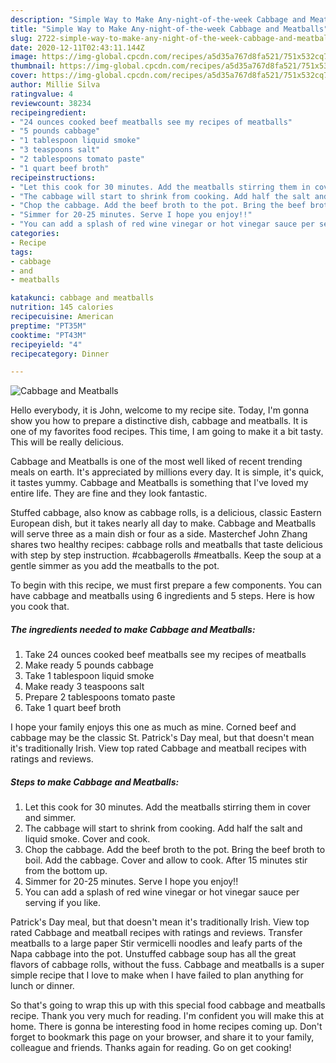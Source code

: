 ```yaml
---
description: "Simple Way to Make Any-night-of-the-week Cabbage and Meatballs"
title: "Simple Way to Make Any-night-of-the-week Cabbage and Meatballs"
slug: 2722-simple-way-to-make-any-night-of-the-week-cabbage-and-meatballs
date: 2020-12-11T02:43:11.144Z
image: https://img-global.cpcdn.com/recipes/a5d35a767d8fa521/751x532cq70/cabbage-and-meatballs-recipe-main-photo.jpg
thumbnail: https://img-global.cpcdn.com/recipes/a5d35a767d8fa521/751x532cq70/cabbage-and-meatballs-recipe-main-photo.jpg
cover: https://img-global.cpcdn.com/recipes/a5d35a767d8fa521/751x532cq70/cabbage-and-meatballs-recipe-main-photo.jpg
author: Millie Silva
ratingvalue: 4
reviewcount: 38234
recipeingredient:
- "24 ounces cooked beef meatballs see my recipes of meatballs"
- "5 pounds cabbage"
- "1 tablespoon liquid smoke"
- "3 teaspoons salt"
- "2 tablespoons tomato paste"
- "1 quart beef broth"
recipeinstructions:
- "Let this cook for 30 minutes. Add the meatballs stirring them in cover and simmer."
- "The cabbage will start to shrink from cooking. Add half the salt and liquid smoke. Cover and cook."
- "Chop the cabbage. Add the beef broth to the pot. Bring the beef broth to boil. Add the cabbage. Cover and allow to cook. After 15 minutes stir from the bottom up."
- "Simmer for 20-25 minutes. Serve I hope you enjoy!!"
- "You can add a splash of red wine vinegar or hot vinegar sauce per serving if you like."
categories:
- Recipe
tags:
- cabbage
- and
- meatballs

katakunci: cabbage and meatballs 
nutrition: 145 calories
recipecuisine: American
preptime: "PT35M"
cooktime: "PT43M"
recipeyield: "4"
recipecategory: Dinner

---
```



![Cabbage and Meatballs](https://img-global.cpcdn.com/recipes/a5d35a767d8fa521/751x532cq70/cabbage-and-meatballs-recipe-main-photo.jpg)

Hello everybody, it is John, welcome to my recipe site. Today, I'm gonna show you how to prepare a distinctive dish, cabbage and meatballs. It is one of my favorites food recipes. This time, I am going to make it a bit tasty. This will be really delicious.

Cabbage and Meatballs is one of the most well liked of recent trending meals on earth. It's appreciated by millions every day. It is simple, it's quick, it tastes yummy. Cabbage and Meatballs is something that I've loved my entire life. They are fine and they look fantastic.

Stuffed cabbage, also know as cabbage rolls, is a delicious, classic Eastern European dish, but it takes nearly all day to make. Cabbage and Meatballs will serve three as a main dish or four as a side. Masterchef John Zhang shares two healthy recipes: cabbage rolls and meatballs that taste delicious with step by step instruction. #cabbagerolls #meatballs. Keep the soup at a gentle simmer as you add the meatballs to the pot.


To begin with this recipe, we must first prepare a few components. You can have cabbage and meatballs using 6 ingredients and 5 steps. Here is how you cook that.

<!--inarticleads1-->

##### The ingredients needed to make Cabbage and Meatballs:

1. Take 24 ounces cooked beef meatballs see my recipes of meatballs
1. Make ready 5 pounds cabbage
1. Take 1 tablespoon liquid smoke
1. Make ready 3 teaspoons salt
1. Prepare 2 tablespoons tomato paste
1. Take 1 quart beef broth


I hope your family enjoys this one as much as mine. Corned beef and cabbage may be the classic St. Patrick&#39;s Day meal, but that doesn&#39;t mean it&#39;s traditionally Irish. View top rated Cabbage and meatball recipes with ratings and reviews. 

<!--inarticleads2-->

##### Steps to make Cabbage and Meatballs:

1. Let this cook for 30 minutes. Add the meatballs stirring them in cover and simmer.
1. The cabbage will start to shrink from cooking. Add half the salt and liquid smoke. Cover and cook.
1. Chop the cabbage. Add the beef broth to the pot. Bring the beef broth to boil. Add the cabbage. Cover and allow to cook. After 15 minutes stir from the bottom up.
1. Simmer for 20-25 minutes. Serve I hope you enjoy!!
1. You can add a splash of red wine vinegar or hot vinegar sauce per serving if you like.


Patrick&#39;s Day meal, but that doesn&#39;t mean it&#39;s traditionally Irish. View top rated Cabbage and meatball recipes with ratings and reviews. Transfer meatballs to a large paper Stir vermicelli noodles and leafy parts of the Napa cabbage into the pot. Unstuffed cabbage soup has all the great flavors of cabbage rolls, without the fuss. Cabbage and meatballs is a super simple recipe that I love to make when I have failed to plan anything for lunch or dinner. 

So that's going to wrap this up with this special food cabbage and meatballs recipe. Thank you very much for reading. I'm confident you will make this at home. There is gonna be interesting food in home recipes coming up. Don't forget to bookmark this page on your browser, and share it to your family, colleague and friends. Thanks again for reading. Go on get cooking!
